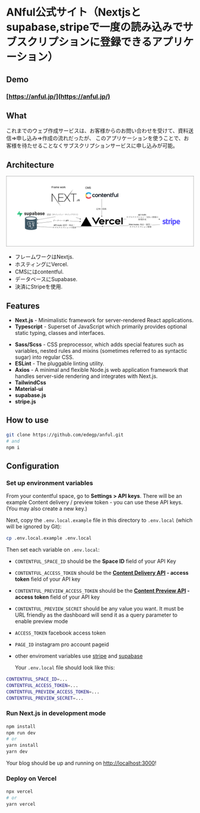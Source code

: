 # ANful公式サイト（Nextjsとsupabase,stripeで一度の読み込みでサブスクリプションに登録できるアプリケーション）

## Demo

### [https://anful.jp/](https://anful.jp/)

## What
 これまでのウェブ作成サービスは、お客様からのお問い合わせを受けて、資料送信⇒申し込み⇒作成の流れだったが、
 このアプリケーションを使うことで、お客様を待たせることなくサブスクリプションサービスに申し込みが可能。

## Architecture
![architecture](./public/image/subscription%20Diagram.drawio.png)

* フレームワークはNextjs.
* ホスティングにVercel.
* CMSにはcontentful.
* データベースにSupabase.
* 決済にStripeを使用.
 
## Features

- **Next.js** - Minimalistic framework for server-rendered React applications.
- **Typescript** - Superset of JavaScript which primarily provides optional static typing, classes and interfaces.

* **Sass/Scss** - CSS preprocessor, which adds special features such as variables, nested rules and mixins (sometimes referred to as syntactic sugar) into regular CSS.
* **ESLint** - The pluggable linting utility.
* **Axios** - A minimal and flexible Node.js web application framework that handles server-side rendering and integrates with Next.js.
* **TailwindCss**
* **Material-ui**
* **supabase.js**
* **stripe.js**

## How to use

```bash
git clone https://github.com/edegp/anful.git
# and
npm i
```

## Configuration

### Set up environment variables

From your contentful space, go to **Settings > API keys**. There will be an example Content delivery / preview token - you can use these API keys. (You may also create a new key.)

Next, copy the `.env.local.example` file in this directory to `.env.local` (which will be ignored by Git):

```bash
cp .env.local.example .env.local
```

Then set each variable on `.env.local`:

- `CONTENTFUL_SPACE_ID` should be the **Space ID** field of your API Key
- `CONTENTFUL_ACCESS_TOKEN` should be the **[Content Delivery API](https://www.contentful.com/developers/docs/references/content-delivery-api/) - access token** field of your API key
- `CONTENTFUL_PREVIEW_ACCESS_TOKEN` should be the **[Content Preview API](https://www.contentful.com/developers/docs/references/content-preview-api/) - access token** field of your API key
- `CONTENTFUL_PREVIEW_SECRET` should be any value you want. It must be URL friendly as the dashboard will send it as a query parameter to enable preview mode
- `ACCESS_TOKEN` facebook access token
- `PAGE_ID` instagram pro account pageid

- other enviroment variables
  use [stripe](https://stripe.com/jp) and
  [supabase](https://supabase.com/)

  Your `.env.local` file should look like this:

```bash
CONTENTFUL_SPACE_ID=...
CONTENTFUL_ACCESS_TOKEN=...
CONTENTFUL_PREVIEW_ACCESS_TOKEN=...
CONTENTFUL_PREVIEW_SECRET=...
```

### Run Next.js in development mode

```bash
npm install
npm run dev
# or
yarn install
yarn dev
```

Your blog should be up and running on [http://localhost:3000](http://localhost:3000)!

### Deploy on Vercel

```bash
npx vercel
# or
yarn vercel
```
